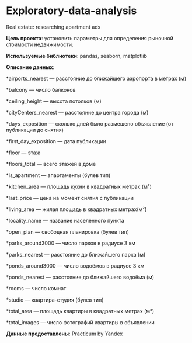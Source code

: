 # Exploratory-data-analysis
Real estate: researching apartment ads

**Цель проекта**: установить параметры для определения рыночной стоимости недвижимости.

**Используемые библиотеки**: pandas, seaborn, matplotlib

**Описание данных**:

*airports_nearest — расстояние до ближайшего аэропорта в метрах (м)

*balcony — число балконов

*ceiling_height — высота потолков (м)

*cityCenters_nearest — расстояние до центра города (м)

*days_exposition — сколько дней было размещено объявление (от публикации до снятия)

*first_day_exposition — дата публикации

*floor — этаж

*floors_total — всего этажей в доме

*is_apartment — апартаменты (булев тип)

*kitchen_area — площадь кухни в квадратных метрах (м²)

*last_price — цена на момент снятия с публикации

*living_area — жилая площадь в квадратных метрах(м²)

*locality_name — название населённого пункта

*open_plan — свободная планировка (булев тип)

*parks_around3000 — число парков в радиусе 3 км

*parks_nearest — расстояние до ближайшего парка (м)

*ponds_around3000 — число водоёмов в радиусе 3 км

*ponds_nearest — расстояние до ближайшего водоёма (м)

*rooms — число комнат

*studio — квартира-студия (булев тип)

*total_area — площадь квартиры в квадратных метрах (м²)

*total_images — число фотографий квартиры в объявлении

**Данные предоставлены**: Practicum by Yandex
